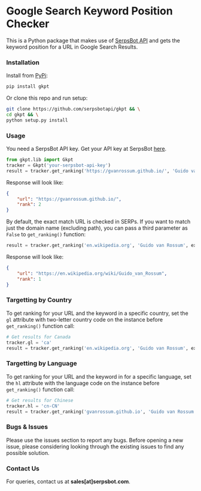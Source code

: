 # Google Search Keyword Position Checker
This is a Python package that makes use of [SerpsBot API](https://serpsbot.com) and gets the keyword position for a URL in Google Search Results.

### Installation
Install from [PyPi](https://pypi.org/project/gkpt/):
```bash
pip install gkpt
```

Or clone this repo and run setup:

```bash
git clone https://github.com/serpsbotapi/gkpt && \
cd gkpt && \
python setup.py install
```

### Usage
You need a SerpsBot API key. Get your API key at SerpsBot [here](https://serpsbot.com).

```python
from gkpt.lib import Gkpt
tracker = Gkpt('your-serpsbot-api-key')
result = tracker.get_ranking('https://gvanrossum.github.io/', 'Guido van Rossum')
```

Response will look like:
```json
{
    "url": "https://gvanrossum.github.io/",
    "rank": 2
}
```

By default, the exact match URL is checked in SERPs. If you want to match just the domain name (excluding path), you can pass a third parameter as `False` to `get_ranking()` function:

```python
result = tracker.get_ranking('en.wikipedia.org', 'Guido van Rossum', exactMatchUrl=False)
```
Response will look like:
```json
{
    "url": "https://en.wikipedia.org/wiki/Guido_van_Rossum",
    "rank": 1
}
```

### Targetting by Country
To get ranking for your URL and the keyword in a specific country, set the `gl` attribute with two-letter country code on the instance before `get_ranking()` function call:

```python
# Get results for Canada
tracker.gl = 'ca'
result = tracker.get_ranking('en.wikipedia.org', 'Guido van Rossum', exactMatchUrl=False)
```

### Targetting by Language
To get ranking for your URL and the keyword in for a specific language, set the `hl` attribute with the language code on the instance before `get_ranking()` function call:

```python
# Get results for Chinese
tracker.hl = 'cn-CN'
result = tracker.get_ranking('gvanrossum.github.io', 'Guido van Rossum', exactMatchUrl=False)
```

### Bugs & Issues
Please use the issues section to report any bugs. Before opening a new issue, please considering looking through the existing issues to find any possible solution.

### Contact Us
For queries, contact us at **sales[at]serpsbot.com**.